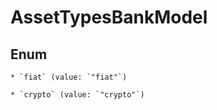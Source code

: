 
# AssetTypesBankModel

## Enum


    * `fiat` (value: `"fiat"`)

    * `crypto` (value: `"crypto"`)



